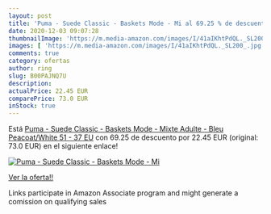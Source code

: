 ```yaml
---
layout: post
title: 'Puma - Suede Classic - Baskets Mode - Mi al 69.25 % de descuento'
date: 2020-12-03 09:07:28
thumbnailImage: 'https://m.media-amazon.com/images/I/41aIKhtPdQL._SL200_.jpg'
images: [ 'https://m.media-amazon.com/images/I/41aIKhtPdQL._SL200_.jpg' ]
comments: true
category: ofertas
author: ring
slug: B00PAJNQ7U
description:
actualPrice: 22.45 EUR
comparePrice: 73.0 EUR
inStock: true
---
```


Está [Puma - Suede Classic - Baskets Mode - Mixte Adulte - Bleu  Peacoat/White 51  - 37 EU](https://www.amazon.fr/dp/B00PAJNQ7U/?tag=tolees0d-21) con 69.25 de descuento por 22.45 EUR (original: 73.0 EUR) en el siguiente enlace!

[![Puma - Suede Classic - Baskets Mode - Mi](https://m.media-amazon.com/images/I/41aIKhtPdQL._SL200_.jpg)](https://www.amazon.fr/dp/B00PAJNQ7U/?tag=tolees0d-21)

[Ver la oferta!!](https://www.amazon.fr/dp/B00PAJNQ7U/?tag=tolees0d-21)

Links participate in Amazon Associate program and might generate a comission on qualifying sales


